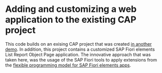 # Adding and customizing a web application to the existing CAP project

This code builds on an exising CAP project that was created [in another demo](../cap). In addition, this project contains a customized SAP Fiori elements List Report Object Page application.
The innovative approach that was taken here, was the usage of the SAP Fiori tools to apply extensions from the [flexible programming model for SAP Fiori elements apps](https://blogs.sap.com/2021/08/19/leverage-the-flexible-programming-model-to-extend-your-sap-fiori-elements-apps-for-odata-v4/).